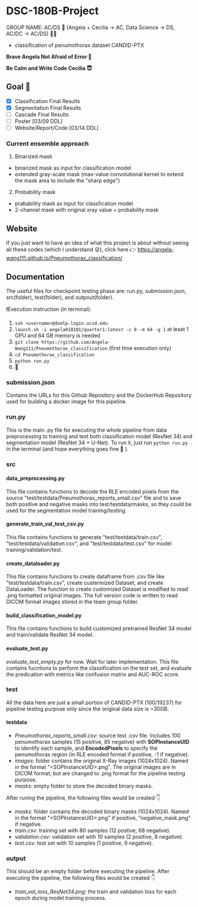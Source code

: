 # DSC-180B-Project
GROUP NAME: AC/DS :metal: (Angela + Cecilia -> AC, Data Science -> DS, AC/DC -> AC/DS) :fist_right::fist_left:
- classification of penumothorax dataset CANDID-PTX

**Brave Angela Not Afraid of Error :partying_face:**

**Be Calm and Write Code Cecilia :innocent:**

## Goal :pray:
- [x] Classification Final Results
- [x] Segmentation Final Results
- [ ] Cascade Final Results
- [ ] Poster [03/09 DDL]
- [ ] Website/Report/Code [03/14 DDL]

### Current ensemble approach
1. Binarized mask
- binarized mask as input for classification model
- extended gray-scale mask (max-value convolutional kernel to extend the mask area to include the "sharp edge")
2. Probability mask
- prabability mask as input for classfication model
- 2-channel mask with original xray value + probability mask

## Website
If you just want to have an idea of what this project is about without seeing all these codes (which I understand :stuck_out_tongue_winking_eye:), click here :point_right: https://angela-wang111.github.io/Pneumothorax_classification/

## Documentation
The useful files for checkpoint testing phase are: run.py, submission.json, src(folder), test(folder), and outpout(folder). 

:heavy_exclamation_mark:Execution instruction (in terminal):
1. `ssh <username>@dsmlp-login.ucsd.edu`
2. `launch.sh -i angela010101/quarter1:latest -c 8 -m 64 -g 1` at least 1 GPU and 64 GB memory is needed
3. `git clone https://github.com/Angela-Wang111/Pneumothorax_classification` (first time execution only)
4. `cd Pneumothorax_classification`
5. `python run.py`
6. :crossed_fingers:
### submission.json
Contains the URLs for this Github Repository and the DockerHub Repository used for building a docker image for this pipeline.
### run.py
This is the main .py file for executing the whole pipeline from data preprocessing to training and test both classification model (ResNet 34) and segmentation model (ResNet 34 + U-Net). To run it, just run `python run.py` in the terminal (and hope everything goes fine :crossed_fingers: ).
### src
#### data_preprocessing.py
This file contains functions to decode the RLE encoded pixels from the source "test/testdata/Pneumothorax_reports_small.csv" file and to save both positive and negative masks into test/testdata/masks, so they could be used for the segmentation model training/testing.
#### generate_train_val_test_csv.py
This file contains functions to generate "test/testdata/train.csv", "test/testdata/validation.csv", and "test/testdata/test.csv" for model training/validation/test.
#### create_dataloader.py
This file contains functions to create dataframe from .csv file like "test/testdata/train.csv", create custermized Dataset, and create DataLoader. The function to create customized Dataset is modified to read .png formatted original images. The full version code is written to read DICOM format images stored in the team group folder.
#### build_classification_model.py
This file contains functions to build customized pretrained ResNet 34 model and train/validate ResNet 34 model.
#### evaluate_test.py
*evaluate_test_empty.py* for now. Wait for later implementation.
This file contains fucntions to perform the classification on the test set, and evaluate the predication with metrics like confusion matrix and AUC-ROC score.

### test
All the data here are just a small portion of CANDID-PTX (100/19237) for pipeline testing purpose only since the original data size is ~30GB.
#### testdata
- *Pneumothorax_reports_small.csv*: source test .csv file. Includes 100 penumothorax samples (15 positive, 85 negative) with **SOPInstanceUID** to identify each sample, and **EncodedPixels** to specify the penumothorax region (in RLE encoded format if positive, -1 if negative).
- *images*: folder contains the original X-Ray images (1024x1024). Named in the format "\<SOPInstanceUID>.png". The original images are in DICOM format, but are changed to .png format for the pipeline testing purpose. 
- *masks*: empty folder to store the decoded binary masks.

After runing the pipeline, the following files would be created :point_down:
- *masks*: folder contains the decoded binary masks (1024x1024). Named in the format "\<SOPInstanceUID>.png" if positive, "negative_mask.png" if negative.
- *train.csv*: training set with 80 samples (12 postive, 68 negative).
- *validation.csv*: validation set with 10 samples (2 positive, 8 negative).
- *test.csv*: test set with 10 samples (1 positive, 9 negative).

### output
This should be an empty folder before executing the pipeline. After executing the pipeline, the following files would be created :point_down:
- *train_val_loss_ResNet34.png*: the train and validation loss for each epoch during model training process.

